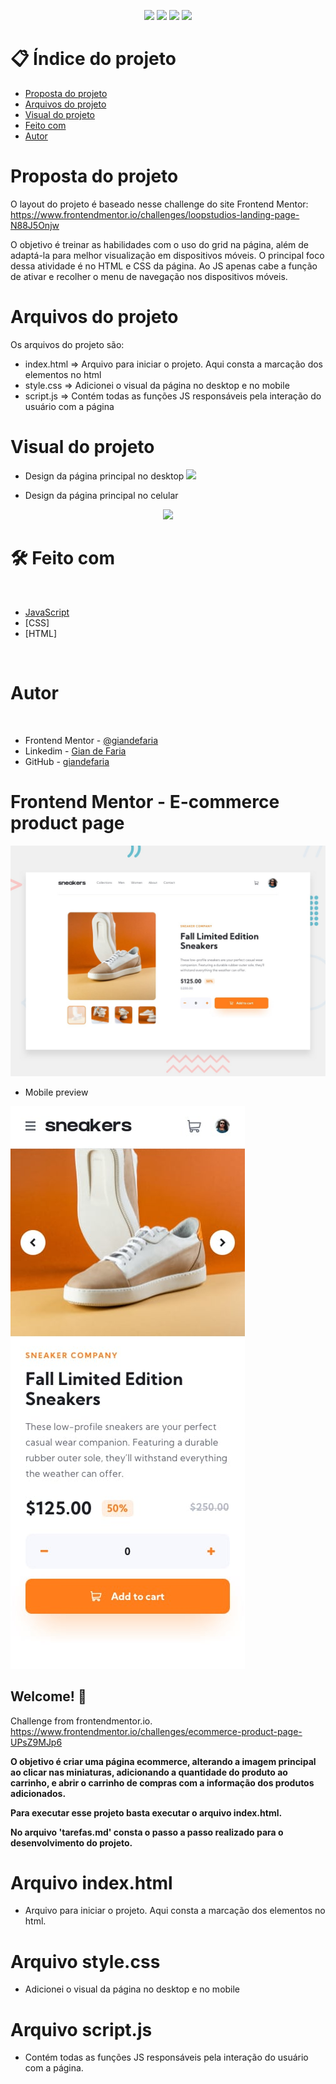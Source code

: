 <p align="center">
  <image
  src="https://img.shields.io/github/languages/count/giandefaria/Loopstudios-landing-page"
  />
  <image
  src="https://img.shields.io/github/languages/top/giandefaria/Loopstudios-landing-page"
  />
  <image
  src="https://img.shields.io/github/last-commit/giandefaria/Loopstudios-landing-page"
  />
  <image
  src="https://img.shields.io/github/watchers/giandefaria/Loopstudios-landing-page"
  />
</p>

# 📋 Índice do projeto


- [Proposta do projeto](#id01)
- [Arquivos do projeto](#id03)
- [Visual do projeto](#id04)
- [Feito com](#id05)
- [Autor](#id07)

# Proposta do projeto <a name="id01"></a>

O layout do projeto é baseado nesse challenge do site Frontend Mentor: https://www.frontendmentor.io/challenges/loopstudios-landing-page-N88J5Onjw


O objetivo é treinar as habilidades com o uso do grid na página, além de adaptá-la para melhor visualização em dispositivos móveis. O principal foco dessa atividade é no HTML e CSS da página. Ao JS apenas cabe a função de ativar e recolher o menu de navegação nos dispositivos móveis.


# Arquivos do projeto <a name="id03"> </a>

Os arquivos do projeto são: 
* index.html => Arquivo para iniciar o projeto. Aqui consta a marcação dos elementos no html
* style.css => Adicionei o visual da página no desktop e no mobile
* script.js => Contém todas as funções JS responsáveis pela interação do usuário com a página

# Visual do projeto <a name="id04"></a>

<p align="center">

* Design da página principal no desktop
<image
src="./design/desktop-preview.jpg"
/>

</p>

<p align="center">

* Design da página principal no celular
<div align="center">
  <image
  src="./design/mobile-design.jpg"
  />
</div>

</p>


# 🛠 Feito com <a name="id05"></a>

<br />

- [JavaScript](https://www.ecma-international.org/publications-and-standards/standards/ecma-262/)
- [CSS]
- [HTML]

<br />


# Autor <a name="id07"></a>

<br />

- Frontend Mentor - [@giandefaria](https://www.frontendmentor.io/profile/giandefaria)
- Linkedim - [Gian de Faria](www.linkedin.com/in/gianfaria)
- GitHub - [giandefaria](https://github.com/giandefaria)



# Frontend Mentor - E-commerce product page

![Design preview for the E-commerce product page coding challenge](./design/desktop-preview.jpg)

* Mobile preview

![Design preview in mobile](./design/mobile-design.jpg)


## Welcome! 👋

Challenge from frontendmentor.io. https://www.frontendmentor.io/challenges/ecommerce-product-page-UPsZ9MJp6

**O objetivo é criar uma página ecommerce, alterando a imagem principal ao clicar nas miniaturas, adicionando a quantidade do produto ao carrinho, e abrir o carrinho de compras com a informação dos produtos adicionados.**

**Para executar esse projeto basta executar o arquivo index.html.**

**No arquivo 'tarefas.md' consta o passo a passo realizado para o desenvolvimento do projeto.**

 # Arquivo index.html
 * Arquivo para iniciar o projeto. Aqui consta a marcação dos elementos no html.

 # Arquivo style.css
 * Adicionei o visual da página no desktop e no mobile 

 # Arquivo script.js
  * Contém todas as funções JS responsáveis pela interação do usuário com a página. 